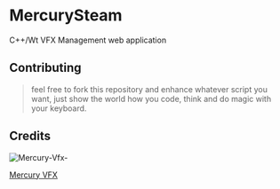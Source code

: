 # MercurySteam

C++/Wt VFX Management web application


## Contributing
> feel free to fork this repository and enhance whatever script you want, just show the world how you code, think and do magic with your keyboard.

## Credits
![Mercury-Vfx-](https://s3-eu-west-1.amazonaws.com/wuzzuf/files/company_logo/Mercury-Vfx-Egypt-14101-1599563545.jpg)

[Mercury VFX](https://www.mercuryvfx.com/)
